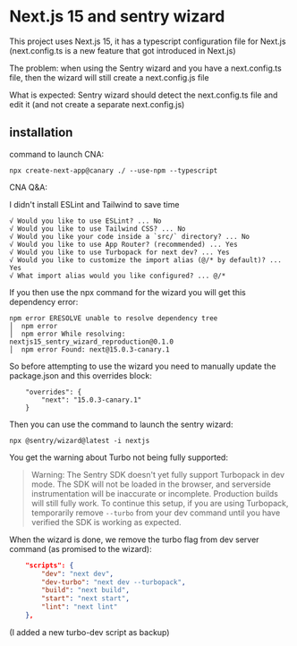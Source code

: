 # Next.js 15 and sentry wizard

This project uses Next.js 15, it has a typescript configuration file for Next.js (next.config.ts is a new feature that got introduced in Next.js)

The problem: when using the Sentry wizard and you have a next.config.ts file, then the wizard will still create a next.config.js file

What is expected: Sentry wizard should detect the next.config.ts file and edit it (and not create a separate next.config.js)

## installation

command to launch CNA:

```shell
npx create-next-app@canary ./ --use-npm --typescript
```

CNA Q&A:

I didn't install ESLint and Tailwind to save time

```shell
√ Would you like to use ESLint? ... No
√ Would you like to use Tailwind CSS? ... No
√ Would you like your code inside a `src/` directory? ... No
√ Would you like to use App Router? (recommended) ... Yes
√ Would you like to use Turbopack for next dev? ... Yes
√ Would you like to customize the import alias (@/* by default)? ... Yes
√ What import alias would you like configured? ... @/*
```

If you then use the npx command for the wizard you will get this dependency error:

```shell
npm error ERESOLVE unable to resolve dependency tree
│  npm error
│  npm error While resolving: nextjs15_sentry_wizard_reproduction@0.1.0
│  npm error Found: next@15.0.3-canary.1
```

So before attempting to use the wizard you need to manually update the package.json and this overrides block:

```shell
    "overrides": {
        "next": "15.0.3-canary.1"
    }
```

Then you can use the command to launch the sentry wizard:

```shell
npx @sentry/wizard@latest -i nextjs
```

You get the warning about Turbo not being fully supported:

> Warning: The Sentry SDK doesn't yet fully support Turbopack in dev mode. The SDK will not be loaded in the browser, and serverside instrumentation will be inaccurate or incomplete. Production builds will still fully work. To continue this setup, if you are using Turbopack, temporarily remove `--turbo` from your dev command until you have verified the SDK is working as expected.

When the wizard is done, we remove the turbo flag from dev server command (as promised to the wizard):

```json
    "scripts": {
        "dev": "next dev",
        "dev-turbo": "next dev --turbopack",
        "build": "next build",
        "start": "next start",
        "lint": "next lint"
    },
```

(I added a new turbo-dev script as backup)